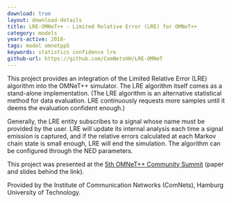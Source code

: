 ```yaml
---
download: true
layout: download-details
title: LRE-OMNeT++ - Limited Relative Error (LRE) for OMNeT++
category: models
years-active: 2018-
tags: model omnetpp5
keywords: statistics confidence lre
github-url: https://github.com/ComNetsHH/LRE-OMNeT
---
```


This project provides an integration of the Limited Relative Error (LRE)
algorithm into the OMNeT++ simulator. The LRE algorithm itself comes as a
stand-alone implementation. (The LRE algorithm is an alternative statistical
method for data evaluation. LRE continuously requests more samples until it
deems the evaluation confident enough.)

Generally, the LRE entity subscribes to a signal whose name must be provided by
the user. LRE will update its internal analysis each time a signal emission is
captured, and if the relative errors calculated at each Markov chain state is
small enough, LRE will end the simulation. The algorithm can be configured
through the NED parameters.

This project was presented at the [5th OMNeT++ Community
Summit](https://summit.omnetpp.org/archive/2018/) (paper and slides behind the
link).

Provided by the Institute of Communication Networks (ComNets), Hamburg
University of Technology.
